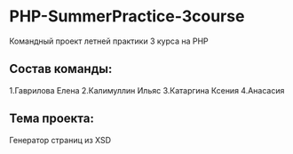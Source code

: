 # PHP-SummerPractice-3course
Командный проект летней практики 3 курса на PHP

## Состав команды:
1.Гаврилова Елена
2.Калимуллин Ильяс
3.Катаргина Ксения
4.Анасасия

## Тема проекта:
Генератор страниц из XSD



